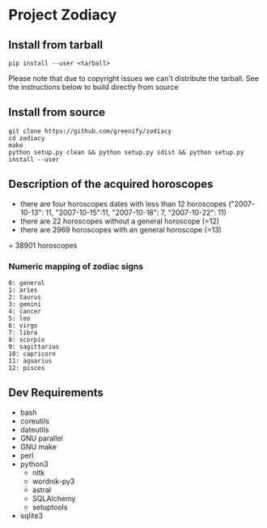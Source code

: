Project Zodiacy
===============

Install from tarball
--------------------

```
pip install --user <tarball>
```

Please note that due to copyright issues we can't distribute the tarball.
See the instructions below to build directly from source

Install from source
-------------------

```
git clone https://github.com/greenify/zodiacy
cd zodiacy
make
python setup.py clean && python setup.py sdist && python setup.py install --user
```


Description of the acquired horoscopes
--------------------------------------

* there are four horoscopes dates with less than 12 horoscopes ("2007-10-13": 11, "2007-10-15":11, "2007-10-18": 7, "2007-10-22": 11)
* there are 22 horoscopes without a general horoscope (=12)
* there are 2969 horoscopes with an general horoscope (=13)

= 38901 horoscopes

### Numeric mapping of zodiac signs

```
0: general
1: aries
2: taurus
3: gemini
4: cancer
5: leo
6: virgo
7: libra
8: scorpio
9: sagittarius
10: capricorn
11: aquarius
12: pisces
```

Dev Requirements
----------------

* bash
* coreutils
* dateutils
* GNU parallel
* GNU make
* perl
* python3
  * nltk
  * wordnik-py3
  * astral
  * SQLAlchemy
  * setuptools
* sqlite3
